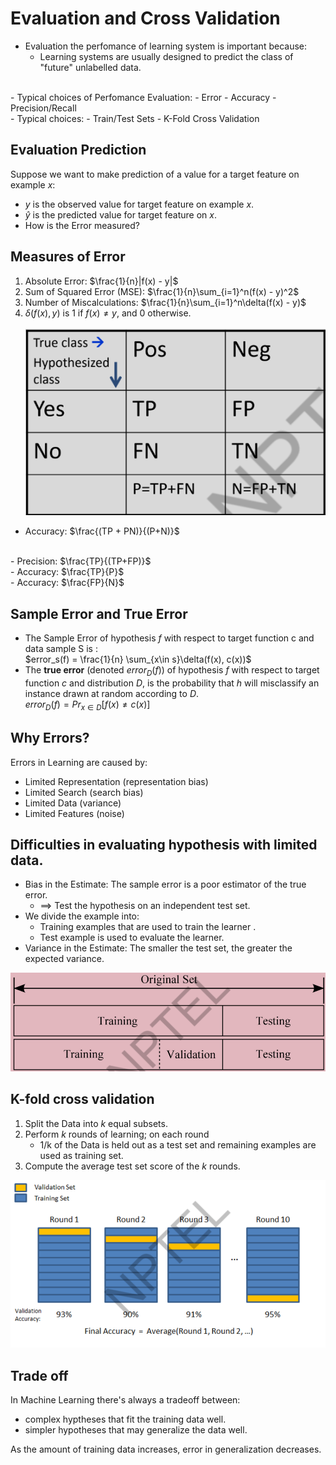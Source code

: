 # Evaluation and Cross Validation
- Evaluation the perfomance of learning system is important because:   
  - Learning systems are usually designed to predict the class of "future" unlabelled data.  
<br/>
- Typical choices of Perfomance Evaluation:
  - Error
  - Accuracy
  - Precision/Recall  
<br/>
- Typical choices:
  - Train/Test Sets
  - K-Fold Cross Validation

## Evaluation Prediction
Suppose we want to make prediction of a value for a target feature on example $x$:
  - $y$ is the observed value for target feature on example $x$.
  - $\hat{y}$ is the predicted value for target feature on $x$.
  - How is the Error measured?

  ## Measures of Error

  1. Absolute Error: $\frac{1}{n}|f(x) - y|$
  2. Sum of Squared Error (MSE): $\frac{1}{n}\sum_{i=1}^n(f(x) - y)^2$
  3. Number of Miscalculations: $\frac{1}{n}\sum_{i=1}^n\delta(f(x) - y)$
  4. $\delta(f(x), y)$ is 1 if $f(x) \neq y$, and $0$ otherwise.  
\
![confusion_matrix](../images/confusion_matrix.png)
- Accuracy: $\frac{(TP + PN)}{(P+N)}$  
<br/>
- Precision: $\frac{TP}{(TP+FP)}$  
<br/>
- Accuracy: $\frac{TP}{P}$  
<br/>
- Accuracy: $\frac{FP}{N}$  

## Sample Error and True Error  
- The Sample Error of hypothesis $f$ with respect to target function c and data sample S is :  
$error_s(f) = \frac{1}{n} \sum_{x\in s}\delta(f(x), c(x))$
- The **true error** (denoted $error_D(f)$) of hypothesis $f$ with respect to target function $c$ and distribution $D$, is the probability that $h$ will misclassify an instance drawn at random according to $D$.  
$error_D(f) = Pr_{x\in D}[f(x) \neq c(x)]$  

## Why Errors?
Errors in Learning are caused by:
- Limited Representation (representation bias)
- Limited Search (search bias)
- Limited Data (variance)
- Limited Features (noise)  

## Difficulties in evaluating hypothesis with limited data.  
- Bias in the Estimate: The sample error is a poor estimator of the true error.
  - ==> Test the hypothesis on an independent test set.
- We divide the example into:
  - Training examples that are used to train the learner .
  - Test example is used to evaluate the learner.
- Variance in the Estimate: The smaller the test set, the greater the expected variance.

![dataset_split](../images/dataset_split.png)

## K-fold cross validation
1. Split the Data into $k$ equal subsets.
2. Perform $k$ rounds of learning; on each round 
   - 1/k of the Data is held out as a test set and remaining examples are used as training set.
3. Compute the average test set score of the $k$ rounds.   

![dataset_split](../images/k-fold_cross.png)

## Trade off  
In Machine Learning there's always a tradeoff between:
  - complex hyptheses that fit the training data well.
  - simpler hypotheses that may generalize the data well.

As the amount of training data increases, error in generalization decreases.